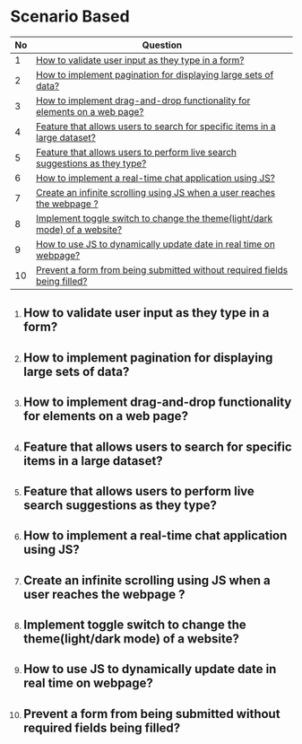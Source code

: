 # Scenario Based

|  No  | Question                                                                                      | 
| ---- | ----------------------------------------------------------------------------------------------|
|  1   | [How to validate user input as they type in a form?](#how-to-validate-user-input-as-they-type-in-a-form)                    |
|  2   | [How to implement pagination for displaying large sets of data?](#how-to-implement-pagination-for-displaying-large-sets-of-data)                    |
|  3   | [How to implement drag-and-drop functionality for elements on a web page?](#how-to-implement-drag-and-drop-functionality-for-elements-on-a-web-page)                    |
|  4   | [Feature that allows users to search for specific items in a large dataset?](#feature-that-allows-users-to-search-for-specific-items-in-a-large-dataset)                    |
|  5   | [Feature that allows users to perform live search suggestions as they type?](#feature-that-allows-users-to-perform-live-search-suggestions-as-they-type)                    |
|  6   | [How to implement a real-time chat application using JS?](#how-to-implement-a-real-time-chat-application-using-js)                    |
|  7   | [Create an infinite scrolling using JS when a user reaches the webpage ?](#create-an-infinite-scrolling-using-js-when-a-user-reaches-the-webpage)                    |
|  8   | [Implement toggle switch to change the theme(light/dark mode) of a website?](#implement-toggle-switch-to-change-the-themelightdark-mode-of-a-website)                    |
|  9   | [How to use JS to dynamically update date in real time on webpage?](#how-to-use-js-to-dynamically-update-date-in-real-time-on-webpage)                    |
|  10   | [Prevent a form from being submitted without required fields being filled?](#prevent-a-form-from-being-submitted-without-required-fields-being-filled)                    |




1. ## How to validate user input as they type in a form?
2. ## How to implement pagination for displaying large sets of data?
3. ## How to implement drag-and-drop functionality for elements on a web page?
4. ## Feature that allows users to search for specific items in a large dataset?
5. ## Feature that allows users to perform live search suggestions as they type?
6. ## How to implement a real-time chat application using JS?
7. ## Create an infinite scrolling using JS when a user reaches the webpage ?
8. ## Implement toggle switch to change the theme(light/dark mode) of a website?
9. ## How to use JS to dynamically update date in real time on webpage?
10. ## Prevent a form from being submitted without required fields being filled?



